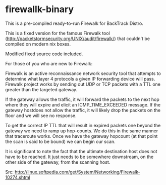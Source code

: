 # firewallk-binary

This is a pre-compiled ready-to-run Firewalk for BackTrack Distro.

This is a fixed version for the famous Firewalk tool (http://packetstormsecurity.org/UNIX/audit/firewalk/) that couldn't be compiled on modern nix boxes.

Modified fixed source code included.

For those of you who are new to Firewalk:

Firewalk is an active reconnaissance network security tool that attempts to determine what layer 4 protocols a given IP forwarding device will pass. Firewalk project works by sending out UDP or TCP packets with a TTL one greater than the targeted gateway.

If the gateway allows the traffic, it will forward the packets to the next hop where they will expire and elicit an ICMP_TIME_EXCEEDED message. If the gateway hostdoes not allow the traffic, it will likely drop the packets on the floor and we will see no response.

To get the correct IP TTL that will result in expired packets one beyond the gateway we need to ramp up hop-counts. We do this in the same manner that traceroute works. Once we have the gateway hopcount (at that point the scan is said to be bound) we can begin our scan.

It is significant to note the fact that the ultimate destination host does not have to be reached. It just needs to be somewhere downstream, on the other side of the gateway, from the scanning host.

Src: http://linux.softpedia.com/get/System/Networking/Firewalk-10274.shtml

